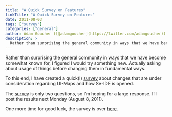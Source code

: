 ```yaml
---
title: "A Quick Survey on Features"
linkTitle: "A Quick Survey on Features"
date: 2011-08-03
tags: ["survey"]
categories: ["general"]
author: Adam Goucher ([@adamgoucher](https://twitter.com/adamgoucher))
description: >
  Rather than surprising the general community in ways that we have become somewhat known for, I figured I would try something new.
---
```


Rather than surprising the general community in ways that we have become somewhat known for, I figured I would try something new. Actually asking about usage of things before changing them in fundamental ways.

To this end, I have created a quick(!) [survey](http://www.surveymonkey.com/s/DZC89TF) about changes that are under consideration regarding UI-Maps and how Se-IDE is opened.

The [survey](http://www.surveymonkey.com/s/DZC89TF) is only two questions, so I’m hoping for a large response. I’ll post the results next Monday (August 8, 2011).

One more time for good luck, the survey is over [here](http://www.surveymonkey.com/s/DZC89TF).
